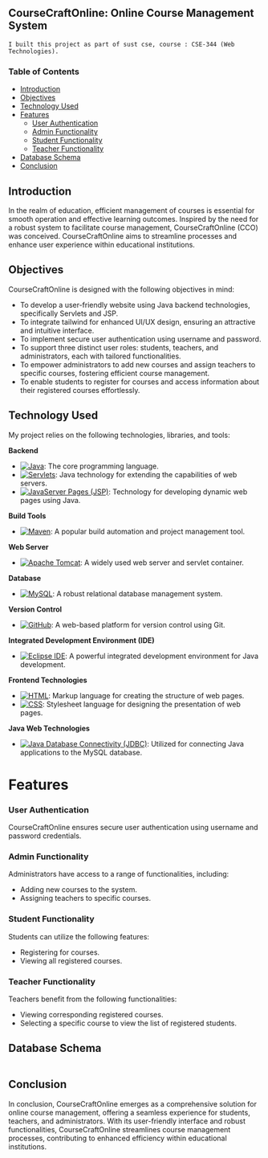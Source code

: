 ## CourseCraftOnline: Online Course Management System
```
I built this project as part of sust cse, course : CSE-344 (Web Technologies).
```
### Table of Contents

- [Introduction](#introduction)
- [Objectives](#objectives)
- [Technology Used](#technology-used)
- [Features](#features)
  - [User Authentication](#user-authentication)
  - [Admin Functionality](#admin-functionality)
  - [Student Functionality](#student-functionality)
  - [Teacher Functionality](#teacher-functionality)
- [Database Schema](#database-schema)
- [Conclusion](#conclusion)

## Introduction

In the realm of education, efficient management of courses is essential for smooth operation and effective learning outcomes. Inspired by the need for a robust system to facilitate course management, CourseCraftOnline (CCO) was conceived. CourseCraftOnline aims to streamline processes and enhance user experience within educational institutions.

## Objectives

CourseCraftOnline is designed with the following objectives in mind:

- To develop a user-friendly website using Java backend technologies, specifically Servlets and JSP.
- To integrate tailwind for enhanced UI/UX design, ensuring an attractive and intuitive interface.
- To implement secure user authentication using username and password.
- To support three distinct user roles: students, teachers, and administrators, each with tailored functionalities.
- To empower administrators to add new courses and assign teachers to specific courses, fostering efficient course management.
- To enable students to register for courses and access information about their registered courses effortlessly.


## Technology Used

My project relies on the following technologies, libraries, and tools:

**Backend**
- [![Java](https://img.shields.io/badge/Java-%23ED8B00.svg?&style=for-the-badge&logo=java&logoColor=white)](https://www.java.com): The core programming language.
- [![Servlets](https://img.shields.io/badge/Servlets-%23D33222.svg?&style=for-the-badge&logo=java&logoColor=white)](https://javaee.github.io/servlet-spec/): Java technology for extending the capabilities of web servers.
- [![JavaServer Pages (JSP)](https://img.shields.io/badge/JSP-%23FFA500.svg?&style=for-the-badge&logo=java&logoColor=white)](https://javaee.github.io/jsp-spec/): Technology for developing dynamic web pages using Java.

**Build Tools**
- [![Maven](https://img.shields.io/badge/Maven-%23C71A36.svg?&style=for-the-badge&logo=apache-maven&logoColor=white)](https://maven.apache.org): A popular build automation and project management tool.

**Web Server**
- [![Apache Tomcat](https://img.shields.io/badge/Apache_Tomcat-%23F8DC75.svg?&style=for-the-badge&logo=apache-tomcat&logoColor=black)](http://tomcat.apache.org): A widely used web server and servlet container.

**Database**
- [![MySQL](https://img.shields.io/badge/MySQL-%234479A1.svg?&style=for-the-badge&logo=mysql&logoColor=white)](https://www.mysql.com): A robust relational database management system.

**Version Control**
- [![GitHub](https://img.shields.io/badge/GitHub-%23121011.svg?&style=for-the-badge&logo=github&logoColor=white)](https://github.com): A web-based platform for version control using Git.

**Integrated Development Environment (IDE)**
- [![Eclipse IDE](https://img.shields.io/badge/Eclipse_IDE-%23000000.svg?&style=for-the-badge&logo=eclipse&logoColor=white)](https://www.eclipse.org/ide/): A powerful integrated development environment for Java development.

**Frontend Technologies**
- [![HTML](https://img.shields.io/badge/HTML-%23E44D26.svg?&style=for-the-badge&logo=html5&logoColor=white)](https://developer.mozilla.org/en-US/docs/Web/HTML): Markup language for creating the structure of web pages.
- [![CSS](https://img.shields.io/badge/CSS-%231572B6.svg?&style=for-the-badge&logo=css3&logoColor=white)](https://developer.mozilla.org/en-US/docs/Web/CSS): Stylesheet language for designing the presentation of web pages.

**Java Web Technologies**
- [![Java Database Connectivity (JDBC)](https://img.shields.io/badge/JDBC-%23EA5E00.svg?&style=for-the-badge&logo=java&logoColor=white)](https://docs.oracle.com/en/java/javase/14/docs/api/java.sql/java/sql/package-summary.html): Utilized for connecting Java applications to the MySQL database.


# Features

### User Authentication

CourseCraftOnline ensures secure user authentication using username and password credentials.

### Admin Functionality

Administrators have access to a range of functionalities, including:

- Adding new courses to the system.
- Assigning teachers to specific courses.

### Student Functionality

Students can utilize the following features:

- Registering for courses.
- Viewing all registered courses.

### Teacher Functionality

Teachers benefit from the following functionalities:

- Viewing corresponding registered courses.
- Selecting a specific course to view the list of registered students.

## Database Schema

<img src = "">

## Conclusion

In conclusion, CourseCraftOnline emerges as a comprehensive solution for online course management, offering a seamless experience for students, teachers, and administrators. With its user-friendly interface and robust functionalities, CourseCraftOnline streamlines course management processes, contributing to enhanced efficiency within educational institutions.

